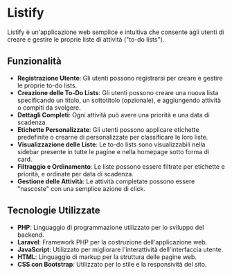 # Listify

Listify è un'applicazione web semplice e intuitiva che consente agli utenti di creare e gestire le proprie liste di attività ("to-do lists").

## Funzionalità

- **Registrazione Utente**: Gli utenti possono registrarsi per creare e gestire le proprie to-do lists.
- **Creazione delle To-Do Lists**: Gli utenti possono creare una nuova lista specificando un titolo, un sottotitolo (opzionale), e aggiungendo attività o compiti da svolgere.
- **Dettagli Completi**: Ogni attività può avere una priorità e una data di scadenza.
- **Etichette Personalizzate**: Gli utenti possono applicare etichette predefinite o crearne di personalizzate per classificare le loro liste.
- **Visualizzazione delle Liste**: Le to-do lists sono visualizzabili nella sidebar presente in tutte le pagine e nella homepage sotto forma di card.
- **Filtraggio e Ordinamento**: Le liste possono essere filtrate per etichette e priorità, e ordinate per data di scadenza.
- **Gestione delle Attività**: Le attività completate possono essere "nascoste" con una semplice azione di click.

## Tecnologie Utilizzate

- **PHP**: Linguaggio di programmazione utilizzato per lo sviluppo del backend.
- **Laravel**: Framework PHP per la costruzione dell'applicazione web.
- **JavaScript**: Utilizzato per migliorare l'interattività dell'interfaccia utente.
- **HTML**: Linguaggio di markup per la struttura delle pagine web.
- **CSS con Bootstrap**: Utilizzato per lo stile e la responsività del sito.
  

